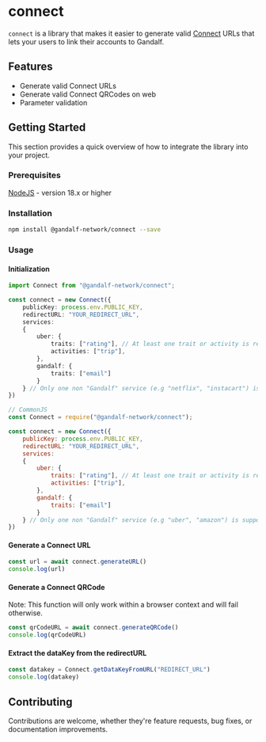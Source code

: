 # connect

`connect` is a library that makes it easier to generate valid [Connect](https://docs.gandalf.network/concepts/connect) URLs that lets your users to link their accounts to Gandalf.

## Features

- Generate valid Connect URLs
- Generate valid Connect QRCodes on web
- Parameter validation

## Getting Started

This section provides a quick overview of how to integrate the library into your project.

### Prerequisites

[NodeJS](https://nodejs.org/) - version 18.x or higher

### Installation

```bash
npm install @gandalf-network/connect --save
```

### Usage

#### Initialization

```typescript
import Connect from "@gandalf-network/connect";

const connect = new Connect({
    publicKey: process.env.PUBLIC_KEY, 
    redirectURL: "YOUR_REDIRECT_URL",
    services: 
    {
        uber: {
            traits: ["rating"], // At least one trait or activity is required
            activities: ["trip"],
        },
        gandalf: {
            traits: ["email"]
        }
    } // Only one non "Gandalf" service (e.g "netflix", "instacart") is supported per Connect URL
})
```

```javascript
// CommonJS
const Connect = require("@gandalf-network/connect");

const connect = new Connect({
    publicKey: process.env.PUBLIC_KEY, 
    redirectURL: "YOUR_REDIRECT_URL",
    services: 
    {
        uber: {
            traits: ["rating"], // At least one trait or activity is required
            activities: ["trip"],
        },
        gandalf: {
            traits: ["email"]
        }
    } // Only one non "Gandalf" service (e.g "uber", "amazon") is supported per Connect URL
})
```

#### Generate a Connect URL

```typescript
const url = await connect.generateURL()
console.log(url)
```

#### Generate a Connect QRCode

Note: This function will only work within a browser context and will fail otherwise.

```typescript
const qrCodeURL = await connect.generateQRCode()
console.log(qrCodeURL)
```

#### Extract the dataKey from the redirectURL

```typescript
const datakey = Connect.getDataKeyFromURL("REDIRECT_URL")
console.log(datakey)
```

## Contributing

Contributions are welcome, whether they're feature requests, bug fixes, or documentation improvements.
